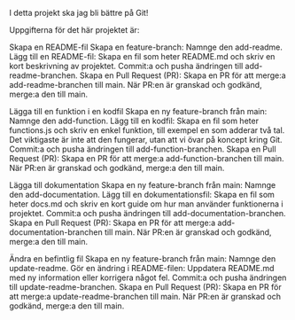 I detta projekt ska jag bli bättre på Git!

Uppgifterna för det här projektet är:

Skapa en README-fil
Skapa en feature-branch:
Namnge den add-readme.
Lägg till en README-fil:
Skapa en fil som heter README.md och skriv en kort beskrivning av projektet.
Commit:a och pusha ändringen till add-readme-branchen.
Skapa en Pull Request (PR):
Skapa en PR för att merge:a add-readme-branchen till main.
När PR:en är granskad och godkänd, merge:a den till main.

Lägga till en funktion i en kodfil
Skapa en ny feature-branch från main:
Namnge den add-function.
Lägg till en kodfil:
Skapa en fil som heter functions.js och skriv en enkel funktion, till exempel en som adderar två tal. Det viktigaste är inte att den fungerar, utan att vi övar på koncept kring Git.
Commit:a och pusha ändringen till add-function-branchen.
Skapa en Pull Request (PR):
Skapa en PR för att merge:a add-function-branchen till main.
När PR:en är granskad och godkänd, merge:a den till main.

Lägga till dokumentation
Skapa en ny feature-branch från main:
Namnge den add-documentation.
Lägg till en dokumentationsfil:
Skapa en fil som heter docs.md och skriv en kort guide om hur man använder funktionerna i projektet.
Commit:a och pusha ändringen till add-documentation-branchen.
Skapa en Pull Request (PR):
Skapa en PR för att merge:a add-documentation-branchen till main.
När PR:en är granskad och godkänd, merge:a den till main.

Ändra en befintlig fil
Skapa en ny feature-branch från main:
Namnge den update-readme.
Gör en ändring i README-filen:
Uppdatera README.md med ny information eller korrigera något fel.
Commit:a och pusha ändringen till update-readme-branchen.
Skapa en Pull Request (PR):
Skapa en PR för att merge:a update-readme-branchen till main.
När PR:en är granskad och godkänd, merge:a den till main.
